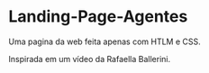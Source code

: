 # Landing-Page-Agentes
Uma pagina da web feita apenas com HTLM e CSS.

Inspirada em um vídeo da Rafaella Ballerini.
